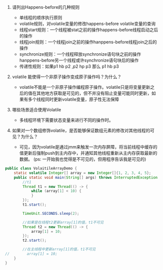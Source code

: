 
1. 请列出Happens-before的几种规则
    * 单线程的顺序执行原则
    * volatile规则，对volatile变量的修改happens-before volatile变量的查询
    * 线程start规则：一个线程被stat之前的操作happens-before线程启动之后的操作
    * 线程join规则：一个线程join之前的操作hanppens-before线程join之后的操作
    * synchronize规则：一个线程释放synchronize语句块之前的操作hanppens-before另一个线程或许synchronize语句块后的操作
    * 传递性规则：如果p1 hb p2 ,p2 hp p3 那么 p1 hb p3
    
    
2. volatile 能使得一个非原子操作变成原子操作吗？为什么？
    * volatile不能是一个非原子操作编程原子操作。volatile只是将变量更新之后的值在其他地方获取是可见的，但不并没有阻止变量可能同时更新，如果有多个线程同时更新volatile变量，原子性无法保障
        
3. 哪些场景适合使用Volatile
    * 多线程环境下需要状态变量来进行不同的操作时。
    
4. 如果对一个数组修饰volatile，是否能够保证数组元素的修改对其他线程的可见？为什么？
    * 可见，因为volatile是通过jmm来触发一次内存屏障，将当前线程中缓存的值更新后强制push到主内存中，并通知其他线程重新从主内存获取最新的数据。
    (ps: 一开始我也觉得是不可见的，但用程序告诉我是可见的)
   
```java
public class VolaitileArrayDemo {
    static volatile Integer[] array = new Integer[]{1, 2, 3, 4, 5};
    public static void main(String[] args) throws InterruptedException {
        //t1
        Thread t1 = new Thread(() -> {
            while (array[1] < 10) {
            }
        });
        t1.start();

        TimeUnit.SECONDS.sleep(2);

        //如果是在线程t2更新array[1]的值，t1不可见
        Thread t2 = new Thread(() -> {
            array[1] = 10;
        });
        t2.start();

        //在主线程中更新array[1]的值，t1不可见
//        array[1] = 10;
    }
}
```

 